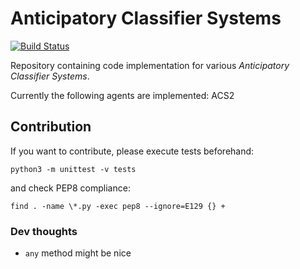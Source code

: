 # Anticipatory Classifier Systems
[![Build Status](https://travis-ci.org/khozzy/ACS2.svg?branch=master)](https://travis-ci.org/khozzy/ACS2)

Repository containing code implementation for various *Anticipatory Classifier Systems*.

Currently the following agents are implemented: ACS2

## Contribution
If you want to contribute, please execute tests beforehand:

    python3 -m unittest -v tests
    
and check PEP8 compliance:

    find . -name \*.py -exec pep8 --ignore=E129 {} +

### Dev thoughts
- `any` method might be nice
